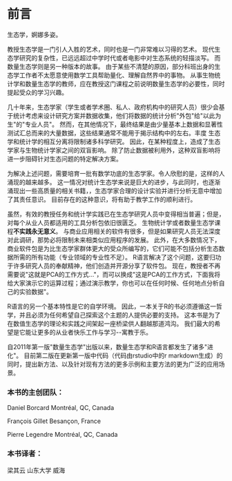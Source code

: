 # 前言

生态学，婀娜多姿。

教授生态学是一门引人入胜的艺术，同时也是一门非常难以习得的艺术。
现代生态学研究的复杂性，已远远超过中学时代或者电影中对生态系统的轻描淡写。
而数量生态学则是另一种版本的故事。
由于某些不清楚的原因，部分科班出身的生态学工作者不太愿意使用数学工具帮助量化、理解自然界中的事物。
从事生物统计学和数量生态学的教师，应在教授这门课程之前说明数量生态学的必要性，同时提起受众的学习兴趣。

几十年来，生态学家（学生或者学术圈、私人、政府机构中的研究人员）很少会基于统计考虑来设计研究方案并数据收集，他们将数据的统计分析"外包"给"以此为生"的"专业人员"。
然而，在其他情况下，最终结果是由少量基本上数据和显著性测试汇总而来的大量数据，这些结果通常不能用于揭示结构中的左右。丰度
生态学和统计学的相互分离将限制诸多科学研究。
因此，在某种程度上，造成了生态学家与生物统计学家之间的双盲影响。
除了防止数据被利用外，这种双盲影响将进一步阻碍针对生态问题的特定解决方案。

为解决上述问题，需要培育一批有数学功底的生态学家。令人欣慰的是，这样的人涌现的越来越多。
这一情况对统计生态学来说是巨大的进步，与此同时，也逐渐涌现出一些高质量的相关书籍，，生态学家合理的设计实验并进行分析无意中增加了其责任意识。
目前存在的这种意识，将有助于教学工作的顺利进行。

虽然，有效的教授任务和统计学实践已在生态学研究人员中变得相当普遍；但是，对每个从业人员都适用的工具分析包依旧很匮乏。
生物统计学或者数量生态学课程**不实践永无意义**。
与商业应用相关的软件有很多，但是如果研究人员无法深度对此调研，那势必将限制未来相类似应用程序的发展。
此外，在大多数情况下，商业软件包是为比生态学家群体更大的受众所编写的，它们可能不包括分析生态数据所需的所有功能（专业领域的专业性不足）。
R语言解决了这个问题，这要归功于许多研究人员的奉献精神，他们创造并开源分享了软件包。
现在，教授者不再需要说"这就是PCA的工作方式..."，而可以换成"这是PCA的工作方式，下面我将给大家演示它的运算过程；通过演示教学，你也可以在任何时候、任何地点分析自己的实验数据"。

R语言的另一个基本特性是它的自学环境。
因此，一本关于R的书必须遵循这一哲学，并且必须为任何希望自己探索这个主题的人提供必要的支持。
这本书是为了在数值生态学的理论和实践之间架起一座桥梁供人翻越那道鸿沟。
我们最大的希望是它能让更多的从业者快乐工作与学习--寓教于乐。


自2011年第一版"数量生态学"出版以来，数量生态学和R语言都发生了诸多"进化"。
目前第二版在更新第一版中代码（代码由rstudio中的r markdown生成）的同时，提出新方法、以及针对现有方法的更多示例和主要方法的更为广泛的应用场景。

### 本书的主创团队：

Daniel Borcard	Montréal, QC, Canada

François Gillet	Besançon, France

Pierre Legendre	Montréal, QC, Canada


### 本书译者：

梁其云	山东大学	威海
